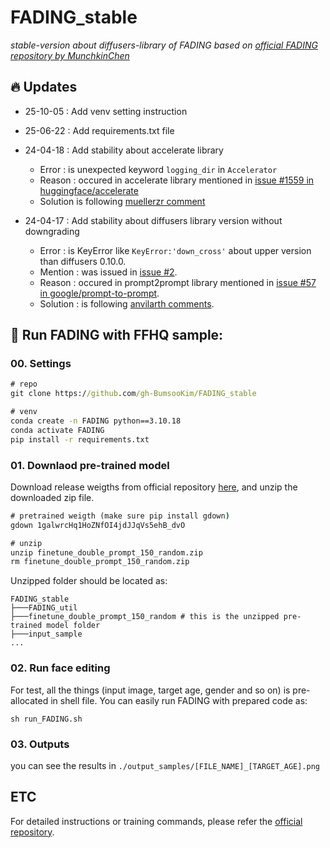 # FADING_stable

*stable-version about diffusers-library of FADING based on [official FADING repository by MunchkinChen](https://github.com/MunchkinChen/FADING)*

## 🔥 Updates
- 25-10-05 : Add venv setting instruction
- 25-06-22 : Add requirements.txt file
- 24-04-18 : Add stability about accelerate library
  - Error : is unexpected keyword `logging_dir` in `Accelerator`
  - Reason : occured in accelerate library mentioned in [issue #1559 in huggingface/accelerate](https://github.com/huggingface/accelerate/issues/1559)
  - Solution is following [muellerzr comment](https://github.com/huggingface/accelerate/issues/1559#issuecomment-1581556756)

- 24-04-17 : Add stability about diffusers library version without downgrading
  - Error : is KeyError like `KeyError:'down_cross'` about upper version than diffusers 0.10.0.
  - Mention : was issued in [issue #2](https://github.com/MunchkinChen/FADING/issues/2).
  - Reason : occured in prompt2prompt library mentioned in [issue #57 in google/prompt-to-prompt](https://github.com/google/prompt-to-prompt/issues/57).
  - Solution : is following [anvilarth comments](https://github.com/google/prompt-to-prompt/issues/57#issuecomment-1613729431).

## 🤗 Run FADING with FFHQ sample:


### 00. Settings

```cmd
# repo
git clone https://github.com/gh-BumsooKim/FADING_stable

# venv
conda create -n FADING python==3.10.18
conda activate FADING
pip install -r requirements.txt
```

### 01. Downlaod pre-trained model

Download release weigths from official repository [here](https://github.com/MunchkinChen/FADING#available-pretrained-weights), and unzip the downloaded zip file.
```cmd
# pretrained weigth (make sure pip install gdown)
gdown 1galwrcHq1HoZNfOI4jdJJqVs5ehB_dvO

# unzip
unzip finetune_double_prompt_150_random.zip
rm finetune_double_prompt_150_random.zip 
```

Unzipped folder should be located as:
```
FADING_stable
├───FADING_util
├───finetune_double_prompt_150_random # this is the unzipped pre-trained model folder
├───input_sample
...
```

### 02. Run face editing

For test, all the things (input image, target age, gender and so on) is pre-allocated in shell file. You can easily run FADING with prepared code as:

```
sh run_FADING.sh
```

### 03. Outputs

you can see the results in `./output_samples/[FILE_NAME]_[TARGET_AGE].png`


## ETC

For detailed instructions or training commands, please refer the [official repository](https://github.com/MunchkinChen/FADING).
